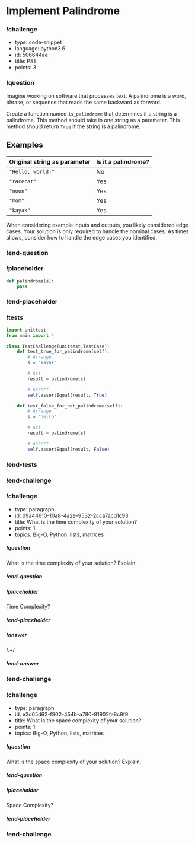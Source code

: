 # Implement Palindrome

<!-- prettier-ignore-start -->
### !challenge
* type: code-snippet
* language: python3.6
* id: 506644ae
* title: PSE
* points: 3
### !question

Imagine working on software that processes text. A palindrome is a word, phrase, or sequence that reads the same backward as forward.

Create a function named `is_palindrome` that determines if a string is a palindrome. This method should take in one string as a parameter. This method should return `True` if the string is a palindrome.

## Examples

| Original string as parameter | Is it a palindrome? |
| ---------------------------- | ------------------- |
| `"Hello, world!"`            | No                  |
| `"racecar"`                  | Yes                 |
| `"noon"`                     | Yes                 |
| `"mom"`                      | Yes                 |
| `"kayak"`                    | Yes                 |

When considering example inputs and outputs, you likely considered edge cases. Your solution is only required to handle the nominal cases. As times allows, consider how to handle the edge cases you identified.

### !end-question
### !placeholder

```python
def palindrome(s):
    pass
```
### !end-placeholder


### !tests
```python
import unittest
from main import *

class TestChallenge(unittest.TestCase):
    def test_true_for_palindrome(self):
        # Arrange
        s = "kayak"

        # Act
        result = palindrome(s)

        # Assert
        self.assertEqual(result, True)

    def test_false_for_not_palindrome(self):
        # Arrange
        s = "hello"

        # Act
        result = palindrome(s)

        # Assert
        self.assertEqual(result, False)
```
### !end-tests

### !end-challenge
<!-- prettier-ignore-end -->

### !challenge

* type: paragraph
* id: d9a44610-10a8-4a2e-9532-2cca7acd1c93
* title: What is the time complexity of your solution?
* points: 1
* topics: Big-O, Python, lists, matrices

##### !question

What is the time complexity of your solution? Explain.

##### !end-question

##### !placeholder

Time Complexity?

##### !end-placeholder

##### !answer

/.+/

##### !end-answer

### !end-challenge

### !challenge

* type: paragraph
* id: e2d65d62-f902-454b-a780-81902fa8c9f9
* title: What is the space complexity of your solution?
* points: 1
* topics: Big-O, Python, lists, matrices

##### !question

What is the space complexity of your solution? Explain.

##### !end-question

##### !placeholder

Space Complexity?

##### !end-placeholder
### !end-challenge
